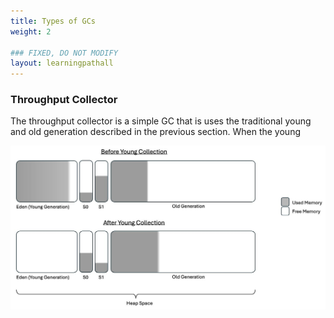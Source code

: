 ```yaml
---
title: Types of GCs
weight: 2

### FIXED, DO NOT MODIFY
layout: learningpathall
---
```


### Throughput Collector

The throughput collector is a simple GC that is uses the traditional young and old generation described in the previous section. When the young 

![throughput_minor_gc](./throughput_gc.jpg)